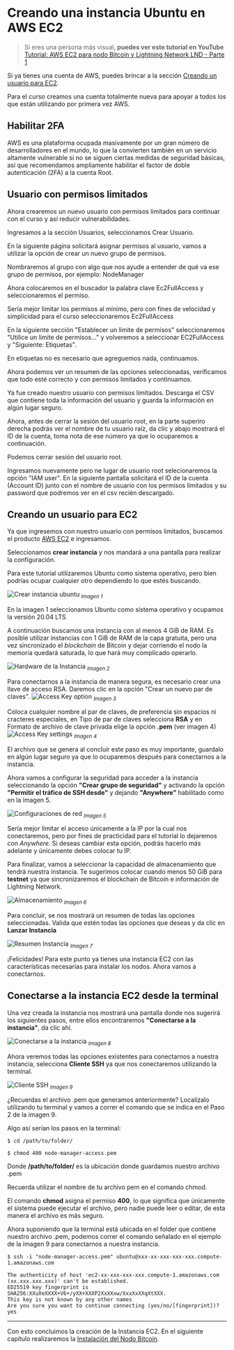 Creando una instancia Ubuntu en AWS EC2
===

> Si eres una persona más visual, **puedes ver este tutorial en YouTube** [Tutorial: AWS EC2 para nodo Bitcoin y Lightning Network LND - Parte 1](https://youtu.be/DWEH5894dFg)

Si ya tienes una cuenta de AWS, puedes brincar a la sección [Creando un usuario para EC2](#creando-un-usuario-para-ec2).

Para el curso creamos una cuenta totalmente nueva para apoyar a todos los que están utilizando por primera vez AWS.

## Habilitar 2FA
AWS es una plataforma ocupada masivamente por un gran número de desarrolladores en el mundo, lo que la convierten también en un servicio altamente vulnerable si no se siguen ciertas medidas de seguridad básicas, así que recomendamos ampliamente habilitar el factor de doble autenticación (2FA) a la cuenta Root.

## Usuario con permisos limitados

Ahora crearemos un nuevo usuario con permisos limitados para continuar con el curso y así reducir vulnerabilidades.

Ingresamos a la sección Usuarios, seleccionamos Crear Usuario.

En la siguiente página solicitará asignar permisos al usuario, vamos a utilizar la opción de crear un nuevo grupo de permisos.

Nombraremos al grupo con algo que nos ayude a entender de qué va ese grupo de permisos, por ejemplo: NodeManager

Ahora colocaremos en el buscador la palabra clave Ec2FullAccess y seleccionaremos el permiso.

Sería mejor limitar los permisos al mínimo, pero con fines de velocidad y simplicidad para el curso seleccionaremos Ec2FullAccess

En la siguiente sección "Establecer un límite de permisos" seleccionaremos "Utilice un límite de permisos…" y volveremos a seleccionar EC2FullAccess y "Siguiente: Etiquetas".

En etiquetas no es necesario que agreguemos nada, continuamos.

Ahora podemos ver un resumen de las opciones seleccionadas, verificamos que todo esté correcto y con permisos limitados y continuamos.

Ya fue creado nuestro usuario con permisos limitados. Descarga el CSV que contiene toda la información del usuario y guarda la información en algún lugar seguro.

Ahora, antes de cerrar la sesión del usuario root, en la parte superiro derecha podrás ver el nombre de tu usuario raíz, da clic y abajo mostrará el ID de la cuenta, toma nota de ese número ya que lo ocuparemos a continuación.

Podemos cerrar sesión del usuario root.

Ingresamos nuevamente pero ne lugar de usuario root selecionaremos la opción "IAM user". En la siguiente pantalla solicitará el ID de la cuenta (Account ID) junto con el nombre de usuario con los permisos limitados y su password que podremos ver en el csv recién descargado.

## Creando un usuario para EC2

Ya que ingresemos con nuestro usuario con permisos limitados, buscamos el producto [AWS EC2](https://aws.amazon.com/es/ec2/) e ingresamos.

Seleccionamos **crear instancia** y nos mandará a una pantalla para realizar la configuración.

Para este tutorial utilizaremos Ubuntu como sistema operativo, pero bien podrías ocupar cualquier otro dependiendo lo que estés buscando.

![Crear instancia ubuntu](assets/crear-instancia-1-ubuntu.png "Crear Instancia Ubuntu")
*<sub>Imagen 1</sub>*

En la imagen 1 seleccionamos Ubuntu como sistema operativo y ocupamos la versión 20.04 LTS

A continuación buscamos una instancia con al menos 4 GiB de RAM. Es posible utilizar instancias con 1 GiB de RAM de la capa gratuita, pero una vez sincronizado el *blockchain* de Bitcoin y dejar corriendo el nodo la memoria quedará saturada, lo que hará muy complicado operarlo.

![Hardware de la Instancia](assets/crear-instancia-2-hardware.png "Hardware de la Instancia")
*<sub>Imagen 2</sub>*

Para conectarnos a la instancia de manera segura, es necesario crear una llave de acceso RSA. Daremos clic en la opción "Crear un nuevo par de claves".
![Access Key option](assets/crear-instancia-3-access-key-2.png "Clic a opción de clave")
*<sub>Imagen 3</sub>*

Coloca cualquier nombre al par de claves, de preferencia sin espacios ni cracteres especiales, en Tipo de par de claves selecciona **RSA** y en Formato de archivo de clave privada elige la opción **.pem** (ver imagen 4)
![Access Key settings](assets/crear-instancia-3-access-key.png "Opciones de Claves de Acceso")
*<sub>Imagen 4</sub>*

El archivo que se genera al concluír este paso es muy importante, guardalo en algún lugar seguro ya que lo ocuparemos después para conectarnos a la instancia.

Ahora vamos a configurar la seguridad para acceder a la instancia seleccionando la opción **"Crear grupo de seguridad"** y activando la opción **"Permitir el tráfico de SSH desde"** y dejando **"Anywhere"** habilitado como en la imagen 5.

![Configuraciones de red](assets/crear-instancia-4-seguridad.png "Configuraciones de red")
*<sub>Imagen 5</sub>*

Sería mejor limitar el acceso únicamente a la IP por la cual nos conectaremos, pero por fines de practicidad para el tutorial lo dejaremos con *Anywhere*. Si deseas cambiar esta opción, podrás hacerlo más adelante y únicamente debes colocar tu IP.

Para finalizar, vamos a seleccionar la capacidad de almacenamiento que tendrá nuestra instancia. Te sugerimos colocar cuando menos 50 GiB para **testnet** ya que sincronizaremos el blockchain de Bitcoin e información de Lightning Network.

![Almacenamiento](assets/crear-instancia-5-almacenamiento.png "Almacenamiento")
*<sub>Imagen 6</sub>*

Para concluir, se nos mostrará un resumen de todas las opciones seleccionadas. Valida que estén todas las opciones que deseas y da clic en **Lanzar Instancia** 

![Resumen Instancia](assets/crear-instancia-5-resumen.png "Resumen Instancia")
*<sub>Imagen 7</sub>*

¡Felicidades! Para este punto ya tienes una instancia EC2 con las características necesarias para instalar los nodos. Ahora vamos a conectarnos.

## Conectarse a la instancia EC2 desde la terminal

Una vez creada la instancia nos mostrará una pantalla donde nos sugerirá los siguientes pasos, entre ellos encontraremos **"Conectarse a la instancia"**, da clic ahí.

![Conectarse a la instancia](assets/conetarse-1-connect.png "Conectarse a la instancia")
*<sub>Imagen 8</sub>*

Ahora veremos todas las opciones existentes para conectarnos a nuestra instancia, selecciona **Cliente SSH** ya que nos conectaremos utilizando la terminal.

![Cliente SSH](assets/conetarse-2-pantalla.png "Cliente SSH")
*<sub>Imagen 9</sub>*

¿Recuerdas el archivo .pem que generamos anteriormente? Localízalo utilizando tu terminal y vamos a correr el comando que se indica en el Paso 2 de la imagen 9.

Algo así serían los pasos en la terminal:

```
$ cd /path/to/folder/

$ chmod 400 node-manager-access.pem
```

Donde **/path/to/folder/** es la ubicación donde guardamos nuestro archivo .pem

Recuerda utilizar el nombre de tu archivo pem en el comando chmod. 

El comando **chmod** asigna el permiso **400**, lo que significa que únicamente el sistema puede ejecutar el archivo, pero nadie puede leer o editar, de esta manera el archivo es más seguro.

Ahora suponiendo que la terminal está ubicada en el folder que contiene nuestro archivo .pem, podemos correr el comando señalado en el ejemplo de la imagen 9 para conectarnos a nuestra instancia.

```
$ ssh -i "node-manager-access.pem" ubuntu@xxx-xx-xxx-xxx-xxx.compute-1.amazonaws.com

The authenticity of host 'ec2-xx-xxx-xxx-xxx.compute-1.amazonaws.com (xx.xxx.xxx.xxx)' can't be established.
ED25519 key fingerprint is SHA256:XXuXeXXXX+V6+/yXX+XXXP2XxXXxw/XxxXxXXqXtXXX.
This key is not known by any other names
Are you sure you want to continue connecting (yes/no/[fingerprint])? yes

```

---

Con esto concluimos la creación de la Instancia EC2. En el siguiente capítulo realizaremos la [Instalación del Nodo Bitcoin](/3-instalacion-del-nodo-bitcoin.md).